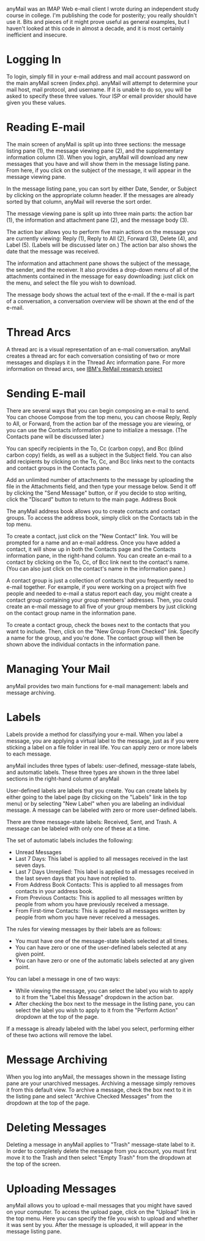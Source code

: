 anyMail was an IMAP Web e-mail client I wrote during an independent study course in college. I'm publishing the code for posterity; you really shouldn't use it.  Bits and pieces of it might prove useful as general examples, but I haven't looked at this code in almost a decade, and it is most certainly inefficient and insecure.

Logging In
==========

To login, simply fill in your e-mail address and mail account password on the main anyMail screen (index.php).  anyMail will attempt to determine your mail host, mail protocol, and username.  If it is unable to do so, you will be asked to specify these three values.  Your ISP or email provider should have given you these values.

Reading E-mail
==============

The main screen of anyMail is split up into three sections: the message listing pane (1), the message viewing pane (2), and the supplementary information column (3).  When you login, anyMail will download any new messages that you have and will show them in the message listing pane.  From here, if you click on the subject of the message, it will appear in the message viewing pane.

In the message listing pane, you can sort by either Date, Sender, or Subject by clicking on the appropriate column header.  If the messages are already sorted by that column, anyMail will reverse the sort order.

The message viewing pane is split up into three main parts: the action bar (1), the information and attachment pane (2), and the message body (3).

The action bar allows you to perform five main actions on the message you are currently viewing: Reply (1), Reply to All (2), Forward (3), Delete (4), and Label (5).  (Labels will be discussed later on.) The action bar also shows the date that the message was received.

The information and attachment pane shows the subject of the message, the sender, and the receiver.  It also provides a drop-down menu of all of the attachments contained in the message for easy downloading: just click on the menu, and select the file you wish to download.

The message body shows the actual text of the e-mail.  If the e-mail is part of a conversation, a conversation overview will be shown at the end of the e-mail.

Thread Arcs
===========

A thread arc is a visual representation of an e-mail conversation.  anyMail creates a thread arc for each conversation consisting of two or more messages and displays it in the Thread Arc information pane.  For more information on thread arcs, see [IBM's ReMail research project](http://www.research.ibm.com/remail/threadarcs.html)

Sending E-mail
==============

There are several ways that you can begin composing an e-mail to send.  You can choose Compose from the top menu, you can choose Reply, Reply to All, or Forward, from the action bar of the message you are viewing, or you can use the Contacts information pane to initialize a message.  (The Contacts pane will be discussed later.)

You can specify recipients in the To, Cc (carbon copy), and Bcc (blind carbon copy) fields, as well as a subject in the Subject field.  You can also add recipients  by clicking on the To, Cc, and Bcc links next to the contacts and contact groups in the Contacts pane.  

Add an unlimited number of attachments to the message by uploading the file in the Attachments field, and then type your message below.  Send it off by clicking the "Send Message" button, or if you decide to stop writing, click the "Discard" button to return to the main page.
Address Book

The anyMail address book allows you to create contacts and contact groups.  To access the address book, simply click on the Contacts tab in the top menu.

To create a contact, just click on the "New Contact" link.  You will be prompted for a name and an e-mail address.  Once you have added a contact, it will show up in both the Contacts page and the Contacts information pane, in the right-hand column.  You can create an e-mail to a contact by clicking on the To, Cc, of Bcc link next to the contact's name.  (You can also just click on the contact's name in the information pane.)

A contact group is just a collection of contacts that you frequently need to e-mail together.  For example, if you were working on a project with five people and needed to e-mail a status report each day, you might create a contact group containing your group members' addresses.  Then, you could create an e-mail message to all five of your group members by just clicking on the contact group name in the information pane.

To create a contact group, check the boxes next to the contacts that you want to include.  Then, click on the "New Group From Checked" link.  Specify a name for the group, and you're done.  The contact group will then be shown above the individual contacts in the information pane.

Managing Your Mail
==================

anyMail provides two main functions for e-mail management: labels and message archiving.

Labels
======

Labels provide a method for classifying your e-mail.  When you label a message, you are applying a virtual label to the message, just as if you were sticking a label on a file folder in real life.  You can apply zero or more labels to each message.

anyMail includes three types of labels: user-defined, message-state labels, and automatic labels.  These three types are shown in the three label sections in the right-hand column of anyMail

User-defined labels are labels that you create.  You can create labels by either going to the label page (by clicking on the "Labels" link in the top menu) or by selecting "New Label" when you are labeling an individual message.  A message can be labeled with zero or more user-defined labels.

There are three message-state labels: Received, Sent, and Trash.  A message can be labeled with only one of these at a time.

The set of automatic labels includes the following: 

* Unread Messages
* Last 7 Days: This label is applied to all messages received in the last seven days.
* Last 7 Days Unreplied: This label is applied to all messages received in the last seven days that you have not replied to.
* From Address Book Contacts: This is applied to all messages from contacts in your address book.
* From Previous Contacts: This is applied to all messages written by people from whom you have previously received a message.
* From First-time Contacts: This is applied to all messages written by people from whom you have never received a messages.

The rules for viewing messages by their labels are as follows:

* You must have one of the message-state labels selected at all times.
* You can have zero or one of the user-defined labels selected at any given point.
* You can have zero or one of the automatic labels selected at any given point.

You can label a message in one of two ways:

* While viewing the message, you can select the label you wish to apply to it from the "Label this Message" dropdown in the action bar.
* After checking the box next to the message in the listing pane, you can select the label you wish to apply to it from the "Perform Action" dropdown at the top of the page.

If a message is already labeled with the label you select, performing either of these two actions will remove the label.

Message Archiving 
=================

When you log into anyMail, the messages shown in the message listing pane are your unarchived messages.  Archiving a message simply removes it from this default view.  To archive a message, check the box next to it in the listing pane and select "Archive Checked Messages" from the dropdown at the top of the page.

Deleting Messages
=================

Deleting a message in anyMail applies to "Trash" message-state label to it.  In order to completely delete the message from you account, you must first move it to the Trash and then select "Empty Trash" from the dropdown at the top of the screen.

Uploading Messages
==================

anyMail allows you to upload e-mail messages that you might have saved on your computer. To access the upload page, click on the "Upload" link in the top menu.  Here you can specify the file you wish to upload and whether it was sent by you. After the message is uploaded, it will appear in the message listing pane.